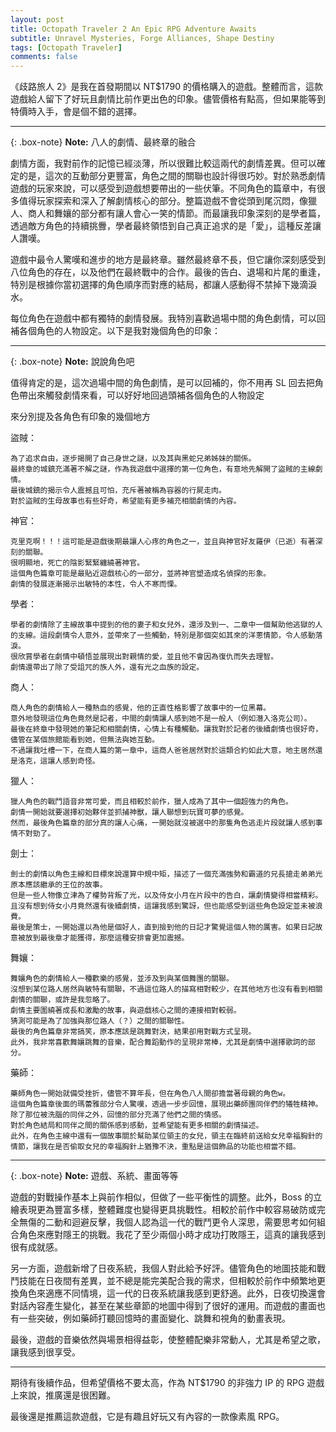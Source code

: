 ```yaml
---
layout: post
title: Octopath Traveler 2 An Epic RPG Adventure Awaits
subtitle: Unravel Mysteries, Forge Alliances, Shape Destiny
tags: [Octopath Traveler]
comments: false
---
```


《歧路旅人 2》是我在首發期間以 NT$1790 的價格購入的遊戲。整體而言，這款遊戲給人留下了好玩且劇情比前作更出色的印象。儘管價格有點高，但如果能等到特價時入手，會是個不錯的選擇。

---

{: .box-note}
**Note:** 八人的劇情、最終章的融合

劇情方面，我對前作的記憶已經淡薄，所以很難比較這兩代的劇情差異。但可以確定的是，這次的互動部分更豐富，角色之間的關聯也設計得很巧妙。對於熟悉劇情遊戲的玩家來說，可以感受到遊戲想要帶出的一些伏筆。不同角色的篇章中，有很多值得玩家探索和深入了解劇情核心的部分。整篇遊戲不會從頭到尾沉悶，像獵人、商人和舞孃的部分都有讓人會心一笑的情節。而最讓我印象深刻的是學者篇，透過敵方角色的持續挑釁，學者最終領悟到自己真正追求的是「愛」，這種反差讓人讚嘆。

遊戲中最令人驚嘆和進步的地方是最終章。雖然最終章不長，但它讓你深刻感受到八位角色的存在，以及他們在最終戰中的合作。最後的告白、退場和片尾的重逢，特別是根據你當初選擇的角色順序而對應的結局，都讓人感動得不禁掉下幾滴淚水。

每位角色在遊戲中都有獨特的劇情發展。我特別喜歡過場中間的角色劇情，可以回補各個角色的人物設定。以下是我對幾個角色的印象：

---

{: .box-note}
**Note:** 說說角色吧

值得肯定的是，這次過場中間的角色劇情，是可以回補的，你不用再 SL 回去把角色帶出來觸發劇情來看，可以好好地回過頭補各個角色的人物設定

來分別提及各角色有印象的幾個地方

盜賊：

    為了追求自由，逐步揭開了自己身世之謎，以及其與黑蛇兄弟姊妹的關係。
    最終章的城鎮充滿著不解之謎，作為我遊戲中選擇的第一位角色，有意地先解開了盜賊的主線劇情。
    最後城鎮的揭示令人震撼且可怕，充斥著被稱為容器的行屍走肉。
    對於盜賊的生母故事也有些好奇，希望能有更多補充相關劇情的內容。

神官：

    克里克啊！！！這可能是遊戲後期最讓人心疼的角色之一，並且與神官好友羅伊（已逝）有著深刻的關聯。
    很明顯地，死亡的陰影緊緊纏繞著神官。
    這個角色篇章可能是最貼近遊戲核心的一部分，並將神官塑造成名偵探的形象。
    劇情的發展逐漸揭示出敏特的本性，令人不寒而慄。

學者：

    學者的劇情除了主線故事中提到的他的妻子和女兒外，還涉及到一、二章中一個幫助他逃獄的人的支線。這段劇情令人意外，並帶來了一些觸動，特別是那個突如其來的洋蔥情節，令人感動落淚。
    很欣賞學者在劇情中頓悟並展現出對親情的愛，並且他不會因為復仇而失去理智。
    劇情還帶出了除了受詛咒的族人外，還有光之血族的設定。

商人：

    商人角色的劇情給人一種熱血的感覺，他的正直性格影響了故事中的一位黑幕。
    意外地發現這位角色竟然是記者，中間的劇情讓人感到她不是一般人（例如潛入洛克公司）。
    最後在終章中發現她的筆記和相關劇情，心情上有種觸動。讓我對於記者的後續劇情也很好奇，儘管在某個旅館能看到她，但無法與她互動。
    不過讓我吐槽一下，在商人篇的第一章中，這商人爸爸居然對於這類合約如此大意，地主居然還是洛克，這讓人感到奇怪。

獵人：

    獵人角色的戰鬥語音非常可愛，而且相較於前作，獵人成為了其中一個超強力的角色。
    劇情一開始就要選擇初始夥伴並抓捕神獸，讓人聯想到玩寶可夢的感覺。
    然而，最後角色篇章的部分真的讓人心痛，一開始就沒被選中的那隻角色逃走片段就讓人感到事情不對勁了。

劍士：

    劍士的劇情以角色主線和目標來說還算中規中矩，描述了一個充滿強勢和霸道的兄長搶走弟弟光原本應該繼承的王位的故事。
    但是一些人物像立津為了權勢背叛了光，以及侍女小月在片段中的告白，讓劇情變得相當精彩。
    且沒有想到侍女小月竟然還有後續劇情，這讓我感到驚訝，但也能感受到這些角色設定並未被浪費。
    最後是策士，一開始還以為他是個好人，直到撿到他的日記才驚覺這個人物的厲害。如果日記故意被放到最後章才能獲得，那麼這種安排會更加震撼。

舞孃：

    舞孃角色的劇情給人一種歡樂的感覺，並涉及到與某個舞團的關聯。
    沒想到某位路人居然與敏特有關聯，不過這位路人的描寫相對較少，在其他地方也沒有看到相關劇情的關聯，或許是我忽略了。
    劇情主要圍繞著成長和激勵的故事，與遊戲核心之間的連接相對較弱。
    猜測可能是為了加強與那位路人（？）之間的關聯性。
    最後的角色篇章非常搞笑，原本應該是跳舞對決，結果卻用對戰方式呈現。
    此外，我非常喜歡舞孃跳舞的音樂，配合舞蹈動作的呈現非常棒，尤其是劇情中選擇歌詞的部分。

藥師：

    藥師角色一開始就備受挫折，儘管不算年長，但在角色八人間卻擔當著母親的角色w。
    這個角色篇章後面的瑪蕾雅部分令人驚嘆，透過一步步回憶，展現出藥師團同伴們的犧牲精神。
    除了那位被洗腦的同伴之外，回憶的部分充滿了他們之間的情感。
    對於角色結局和同伴之間的關係感到感動，並希望能有更多相關的劇情描述。
    此外，在角色主線中還有一個故事關於幫助某位領主的女兒，領主在臨終前送給女兒幸福胸針的情節，讓我在是否偷取女兒的幸福胸針上猶豫不決，重點是這個飾品的功能也相當不錯。

---

{: .box-note}
**Note:** 遊戲、系統、畫面等等

遊戲的對戰操作基本上與前作相似，但做了一些平衡性的調整。此外，Boss 的立繪表現更為豐富多樣，整體難度也變得更具挑戰性。相較於前作中較容易破防或完全無傷的二動和迴避反擊，我個人認為這一代的戰鬥更令人深思，需要思考如何組合角色來應對隱王的挑戰。我花了至少兩個小時才成功打敗隱王，這真的讓我感到很有成就感。

另一方面，遊戲新增了日夜系統，我個人對此給予好評。儘管角色的地圖技能和戰鬥技能在日夜間有差異，並不總是能完美配合我的需求，但相較於前作中頻繁地更換角色來適應不同情境，這一代的日夜系統讓我感到更舒適。此外，日夜切換還會對話內容產生變化，甚至在某些章節的地圖中得到了很好的運用。而遊戲的畫面也有一些突破，例如藥師打聽回憶時的畫面變化、跳舞和視角的動畫表現。

最後，遊戲的音樂依然與場景相得益彰，使整體配樂非常動人，尤其是希望之歌，讓我感到很享受。

---

期待有後續作品，但希望價格不要太高，作為 NT$1790 的非強力 IP 的 RPG 遊戲上來說，推廣還是很困難。

最後還是推薦這款遊戲，它是有趣且好玩又有內容的一款像素風 RPG。

